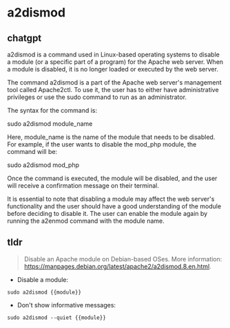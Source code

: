 # a2dismod 
## chatgpt 
a2dismod is a command used in Linux-based operating systems to disable a module (or a specific part of a program) for the Apache web server. When a module is disabled, it is no longer loaded or executed by the web server.

The command a2dismod is a part of the Apache web server's management tool called Apache2ctl. To use it, the user has to either have administrative privileges or use the sudo command to run as an administrator.

The syntax for the command is:

sudo a2dismod module_name

Here, module_name is the name of the module that needs to be disabled. For example, if the user wants to disable the mod_php module, the command will be:

sudo a2dismod mod_php

Once the command is executed, the module will be disabled, and the user will receive a confirmation message on their terminal.

It is essential to note that disabling a module may affect the web server's functionality and the user should have a good understanding of the module before deciding to disable it. The user can enable the module again by running the a2enmod command with the module name. 

## tldr 
 
> Disable an Apache module on Debian-based OSes.
> More information: <https://manpages.debian.org/latest/apache2/a2dismod.8.en.html>.

- Disable a module:

`sudo a2dismod {{module}}`

- Don't show informative messages:

`sudo a2dismod --quiet {{module}}`

